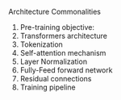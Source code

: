 
Architecture Commonalities

1. Pre-training objective: 
2. Transformers architecture
3. Tokenization
4. Self-attention mechanism
5. Layer Normalization
6. Fully-Feed forward network
7. Residual connections
8. Training pipeline